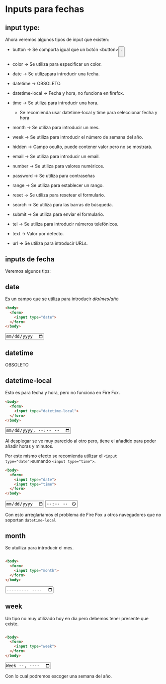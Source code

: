 # Inputs para fechas

## input type:

Ahora veremos algunos tipos de input que existen:
* button -> Se comporta igual que un botón \<button><button>.
* color -> Se utiliza para especificar un color.

* date -> Se utilizapara introducir una fecha.
* datetime -> OBSOLETO.
* datetime-local -> Fecha y hora, no funciona en firefox.
* time -> Se utiliza para introducir una hora.
    - Se recomienda usar datetime-local y time para seleccionar fecha y hora
* month -> Se utiliza para introducir un mes.
* week -> Se utiliza para introducir el número de semana del año.

* hidden -> Campo oculto, puede contener valor pero no se mostrará.
* email -> Se utiliza para introducir un email.
* number -> Se utiliza para valores numéricos.
* password -> Se utiliza para contraseñas
* range -> Se utiliza para establecer un rango.
* reset -> Se utiliza para resetear el formulario.
* search -> Se utiliza para las barras de búsqueda.
* submit -> Se utiliza para enviar el formulario.
* tel -> Se utiliza para introducir números telefónicos.
* text -> Valor por defecto.
* url -> Se utiliza para introducir URLs.

## **inputs de fecha**

Veremos algunos tips:

## date
Es un campo que se utiliza para introducir *día/mes/año*

~~~html
<body>
  <form>
    <input type="date">
  </form>
</body>
~~~
<body>
  <form>
    <input type="date">
  </form>
</body>

## datetime

OBSOLETO

## datetime-local

Esto es para fecha y hora, pero no funciona en Fire Fox.

~~~html
<body>
  <form>
    <input type="datetime-local">
  </form>
</body>
~~~

<body>
  <form>
    <input type="datetime-local">
  </form>
</body>

Al desplegar se ve muy parecido al otro pero, tiene el añadido para poder añadir horas y minutos.

Por este mismo efecto se recomienda utilizar el `<input type="date">`sumando `<input type="time">`.

~~~html
<body>
  <form>
    <input type="date">
    <input type="time">
  </form>
</body>
~~~


<body>
  <form>
    <input type="date">
    <input type="time">
  </form>
</body>

Con esto arreglaríamos el problema de Fire Fox u otros navegadores que no soportan `datetime-local`

## month

Se utuiliza para introducir el mes.

~~~html

<body>
  <form>
    <input type="month">
  </form>
</body>
~~~

<body>
  <form>
    <input type="month">
  </form>
</body>

## week

Un tipo no muy utilizado hoy en día pero debemos tener presente que existe.

~~~html

<body>
  <form>
    <input type="week">
  </form>
</body>
~~~

<body>
  <form>
    <input type="week">
  </form>
</body>

Con lo cual podremos escoger una semana del año.